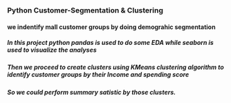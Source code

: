 ### Python Customer-Segmentation & Clustering

#### we indentify mall customer groups by doing demograhic segmentation

##### In this project python pandas is used to do some EDA while seaborn is used to visualize the analyses
##### Then we proceed to create clusters using KMeans clustering algorithm to identify customer groups by their Income and spending score 
##### So we could perform summary satistic by those clusters.

